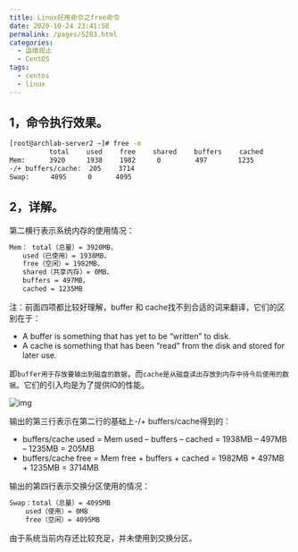 ```yaml
---
title: Linux好用命令之free命令
date: 2020-10-24 23:41:58
permalink: /pages/5283.html
categories:
  - 运维观止
  - CentOS
tags:
  - centos
  - linux
---
```


## 1，命令执行效果。

```sh
[root@archlab-server2 ~]# free -m
　　　　　　total 　　used 　　free 　　shared 　　buffers 　　cached
Mem: 　　　3920 　 　1938 　　1982 　　 0 　　　　 497 　　　　1235
-/+ buffers/cache:  205 　　3714
Swap: 　　 4095 　　 0 　　　4095
```

## 2，详解。

第二横行表示系统内存的使用情况：

```sh
Mem： total（总量）= 3920MB，
　　used（已使用）= 1938MB，
　　free（空闲）= 1982MB，
　　shared（共享内存）= 0MB，
　　buffers = 497MB，
　　cached = 1235MB
```

注：前面四项都比较好理解，buffer 和 cache找不到合适的词来翻译，它们的区别在于：

- A buffer is something that has yet to be “written” to disk.
- A cache is something that has been “read” from the disk and stored for later use.

即`buffer用于存放要输出到磁盘的数据`，而`cache是从磁盘读出存放到内存中待今后使用的数据`。它们的引入均是为了提供IO的性能。

![img](http://tvax2.sinaimg.cn/large/71cfeb93ly1gjp26q57hcj21hc0u0gr6.jpg)

输出的第三行表示在第二行的基础上-/+ buffers/cache得到的：

- buffers/cache used = Mem used – buffers – cached = 1938MB – 497MB – 1235MB = 205MB
- buffers/cache free = Mem free + buffers + cached = 1982MB + 497MB + 1235MB = 3714MB

输出的第四行表示交换分区使用的情况：

```sh
Swap：total（总量）= 4095MB
    used（使用）= 0MB
    free（空闲）= 4095MB
```

由于系统当前内存还比较充足，并未使用到交换分区。
